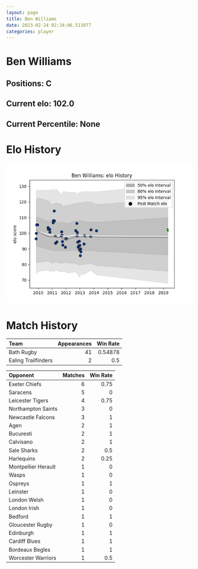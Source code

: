 ```yaml
---  
layout: page  
title: Ben Williams  
date: 2023-02-24 02:34:06.511077  
categories: player  
---
```

# Ben Williams

## Positions: C

## Current elo: 102.0

## Current Percentile: None

# Elo History


![elo history](history_BenWilliams.png)
# Match History


| Team                |   Appearances |   Win Rate |
|:--------------------|--------------:|-----------:|
| Bath Rugby          |            41 |    0.54878 |
| Ealing Trailfinders |             2 |    0.5     |

| Opponent            |   Matches |   Win Rate |
|:--------------------|----------:|-----------:|
| Exeter Chiefs       |         6 |       0.75 |
| Saracens            |         5 |       0    |
| Leicester Tigers    |         4 |       0.75 |
| Northampton Saints  |         3 |       0    |
| Newcastle Falcons   |         3 |       1    |
| Agen                |         2 |       1    |
| Bucuresti           |         2 |       1    |
| Calvisano           |         2 |       1    |
| Sale Sharks         |         2 |       0.5  |
| Harlequins          |         2 |       0.25 |
| Montpellier Herault |         1 |       0    |
| Wasps               |         1 |       0    |
| Ospreys             |         1 |       1    |
| Leinster            |         1 |       0    |
| London Welsh        |         1 |       0    |
| London Irish        |         1 |       0    |
| Bedford             |         1 |       1    |
| Gloucester Rugby    |         1 |       0    |
| Edinburgh           |         1 |       1    |
| Cardiff Blues       |         1 |       1    |
| Bordeaux Begles     |         1 |       1    |
| Worcester Warriors  |         1 |       0.5  |